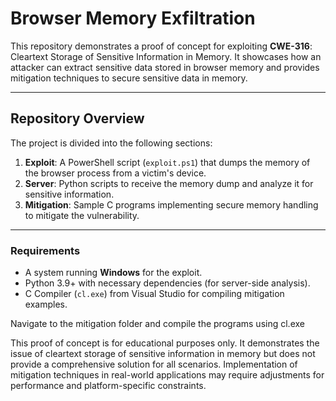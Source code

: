 # Browser Memory Exfiltration

This repository demonstrates a proof of concept for exploiting **CWE-316**: Cleartext Storage of Sensitive Information in Memory. It showcases how an attacker can extract sensitive data stored in browser memory and provides mitigation techniques to secure sensitive data in memory.

---

## Repository Overview

The project is divided into the following sections:

1. **Exploit**: A PowerShell script (`exploit.ps1`) that dumps the memory of the browser process from a victim's device.
2. **Server**: Python scripts to receive the memory dump and analyze it for sensitive information.
3. **Mitigation**: Sample C programs implementing secure memory handling to mitigate the vulnerability.

---

### Requirements
- A system running **Windows** for the exploit.
- Python 3.9+ with necessary dependencies (for server-side analysis).
- C Compiler (`cl.exe`) from Visual Studio for compiling mitigation examples.

Navigate to the mitigation folder and compile the programs using cl.exe

This proof of concept is for educational purposes only. It demonstrates the issue of cleartext storage of sensitive information in memory but does not provide a comprehensive solution for all scenarios. Implementation of mitigation techniques in real-world applications may require adjustments for performance and platform-specific constraints.
